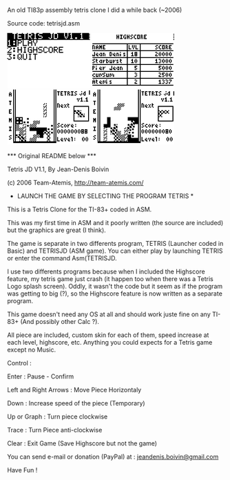 An old TI83p assembly tetris clone I did a while back (~2006)

Source code: tetrisjd.asm

![Screenshot 1](/screen1.gif?raw=true "Screen 1") 
![Screenshot 2](/screen2.gif?raw=true "Screen 2") 
![Screenshot 3](/screen3.gif?raw=true "Screen 3") 
![Screenshot 4](/screen4.gif?raw=true "Screen 4") 

*** Original README below ***

Tetris JD V1.1, By Jean-Denis Boivin

(c) 2006 Team-Atemis, http://team-atemis.com/


* LAUNCH THE GAME BY SELECTING THE PROGRAM TETRIS *


This is a Tetris Clone for the TI-83+ coded in ASM.

This was my first time in ASM and it poorly written (the source are included) but the graphics are great (I think).

The game is separate in two differents program, TETRIS (Launcher coded in Basic) and TETRISJD (ASM game).
You can either play by launching TETRIS or enter the command Asm(TETRISJD.

I use two differents programs because when I included the Highscore feature, my tetris game just crash (it happen too when there was a Tetris Logo splash screen).
Oddly, it wasn't the code but it seem as if the program was getting to big (?), so the Highscore feature is now written as a separate program.


This game doesn't need any OS at all and should work juste fine on any TI-83+ (And possibly other Calc ?).

All piece are included, custom skin for each of them, speed increase at each level, highscore, etc. Anything you could expects for a Tetris game except no Music.


Control :

Enter : Pause - Confirm

Left and Right Arrows : Move Piece Horizontaly

Down : Increase speed of the piece (Temporary)

Up or Graph : Turn piece clockwise

Trace : Turn Piece anti-clockwise

Clear : Exit Game (Save Highscore but not the game)


You can send e-mail or donation (PayPal) at : jeandenis.boivin@gmail.com


Have Fun !